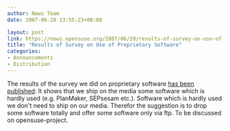 ```yaml
---
author: News Team
date: 2007-06-20 13:55:23+00:00

layout: post
link: https://news.opensuse.org/2007/06/20/results-of-survey-on-use-of-proprietary-software/
title: "Results of Survey on Use of Proprietary Software"
categories:
- Announcements
- Distribution
---
```

The results of the survey we did on proprietary software [has been published](http://en.opensuse.org/UX#Surveys): It shows that we ship on the media some software which is hardly used (e.g. PlanMaker, SEPsesam etc.). Software which is hardly used we don't need to ship on our media. Therefor the suggestion is to drop some software totally and offer some software only via ftp. To be discussed on opensuse-project.
